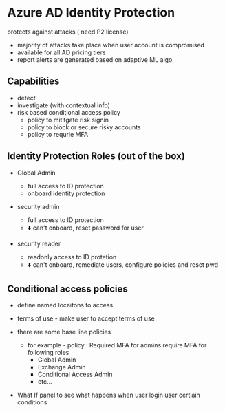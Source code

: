# Azure AD Identity Protection

protects against attacks ( need P2 license)

* majority of attacks take place when user account is compromised
* available for all AD pricing tiers
* report alerts are generated based on adaptive ML algo


## Capabilities
* detect
* investigate (with contextual info)
* risk based conditional access policy
    * policy to mititgate risk signin
    * policy to block or secure risky accounts
    * policy to requrie MFA


## Identity Protection Roles (out of the box)

* Global Admin
    * full access to ID protection
    * onboard identity protection

* security admin
    * full access to ID protection
    * ⬇️ can't onboard, reset password for user

* security reader
    * readonly access to ID protetion
    * ⬇️ can't onboard, remediate users, configure policies and reset pwd

## Conditional access policies

* define named locaitons to access
* terms of use - make user to accept terms of use

* there are some base line policies
    * for example - policy : Required MFA for admins require MFA for following roles
        * Global Admin
        * Exchange Admin
        * Conditional Access Admin
        * etc...

* What If panel to see what happens when user login user certiain conditions